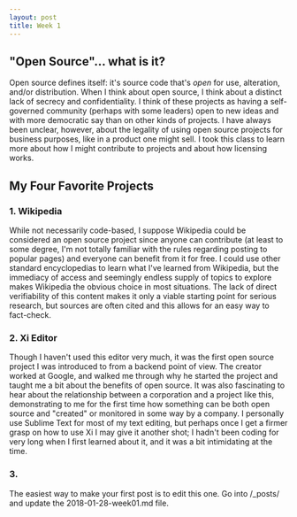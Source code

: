 ```yaml
---
layout: post
title: Week 1
---
```



## "Open Source"... what is it?
Open source defines itself: it's source code that's *open* for use, alteration, and/or distribution. When I think about open source, I think about a distinct lack of secrecy and confidentiality. I think of these projects as having a self-governed community (perhaps with some leaders) open to new ideas and with more democratic say than on other kinds of projects. I have always been unclear, however, about the legality of using open source projects for business purposes, like in a product one might sell. I took this class to learn more about how I might contribute to projects and about how licensing works.

## My Four Favorite Projects

### 1. Wikipedia
While not necessarily code-based, I suppose Wikipedia could be considered an open source project since anyone can contribute (at least to some degree, I'm not totally familiar with the rules regarding posting to popular pages) and everyone can benefit from it for free. I could use other standard encyclopedias to learn what I've learned from Wikipedia, but the immediacy of access and seemingly endless supply of topics to explore makes Wikipedia the obvious choice in most situations. The lack of direct verifiability of this content makes it only a viable starting point for serious research, but sources are often cited and this allows for an easy way to fact-check.

### 2. Xi Editor
Though I haven't used this editor very much, it was the first open source project I was introduced to from a backend point of view. The creator worked at Google, and walked me through why he started the project and taught me a bit about the benefits of open source. It was also fascinating to hear about the relationship between a corporation and a project like this, demonstrating to me for the first time how something can be both open source and "created" or monitored in some way by a company. I personally use Sublime Text for most of my text editing, but perhaps once I get a firmer grasp on how to use Xi I may give it another shot; I hadn't been coding for very long when I first learned about it, and it was a bit intimidating at the time.

### 3. 

The easiest way to make your first post is to edit this one. 
Go into /_posts/ and update the 2018-01-28-week01.md file. 
